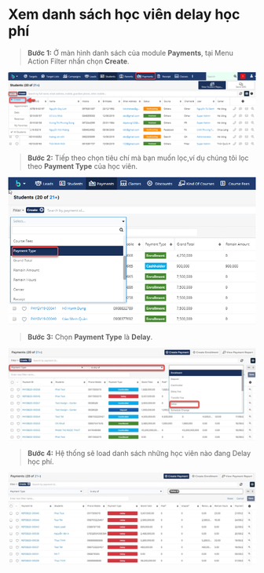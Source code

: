 # Xem danh sách học viên delay học phí

> **Bước 1:**&#x20;
> Ở màn hình danh sách của module **Payments**, tại Menu Action Filter nhấn chọn **Create**.

![](../../../.gitbook/assets/xemdelay1.png)

> **Bước 2:** Tiếp theo chọn tiêu chí mà bạn muốn lọc,ví dụ chúng tôi lọc theo **Payment Type** của học viên.&#x20;

![](../../../.gitbook/assets/xemde;ay2.png)

> **Bước 3:** Chọn **Payment Type** là **Delay**.

![](../../../.gitbook/assets/delay3.jpg)

> **Bước 4:** Hệ thống sẽ load danh sách những học viên nào đang Delay học phí.

![](../../../.gitbook/assets/delay4.jpg)

